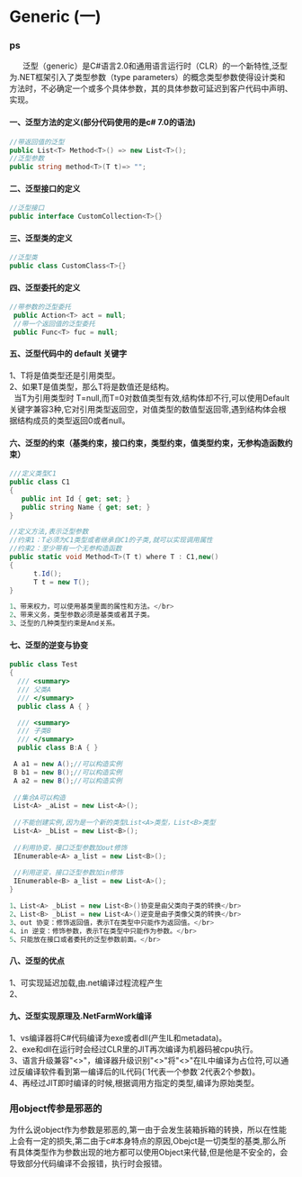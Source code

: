 # Generic (一)

### ps
&nbsp;&nbsp;&nbsp;&nbsp;&nbsp;&nbsp;泛型（generic）是C#语言2.0和通用语言运行时（CLR）的一个新特性,泛型为.NET框架引入了类型参数（type parameters）的概念类型参数使得设计类和方法时，不必确定一个或多个具体参数，其的具体参数可延迟到客户代码中声明、实现。

#### 一、泛型方法的定义(部分代码使用的是c# 7.0的语法)
``` .cs
//带返回值的泛型
public List<T> Method<T>() => new List<T>();
//泛型参数
public string method<T>(T t)=> "";
```
#### 二、泛型接口的定义
``` .cs
//泛型接口
public interface CustomCollection<T>{}
```
#### 三、泛型类的定义
``` .cs
//泛型类
public class CustomClass<T>{}
```

#### 四、泛型委托的定义
``` .cs
//带参数的泛型委托
 public Action<T> act = null;
 //带一个返回值的泛型委托
 public Func<T> fuc = null;
```
#### 五、泛型代码中的 default 关键字
1、T将是值类型还是引用类型。</br>
2、如果T是值类型，那么T将是数值还是结构。</br>
&nbsp;&nbsp;当T为引用类型时 T=null,而T=0对数值类型有效,结构体却不行,可以使用Default关键字兼容3种,它对引用类型返回空，对值类型的数值型返回零,遇到结构体会根据结构成员的类型返回0或者null。

#### 六、泛型的约束（基类约束，接口约束，类型约束，值类型约束，无参构造函数约束）
``` .cs
///定义类型C1
public class C1
{
   public int Id { get; set; }
   public string Name { get; set; }
}

//定义方法,表示泛型参数
//约束1：T必须为C1类型或者继承自C1的子类,就可以实现调用属性
//约束2：至少带有一个无参构造函数
public static void Method<T>(T t) where T : C1,new()
{
      t.Id();
      T t = new T();
}

1、带来权力，可以使用基类里面的属性和方法。</br>
2、带来义务，类型参数必须是基类或者其子类。
3、泛型的几种类型约束是And关系。
```


#### 七、泛型的逆变与协变

```  .cs
public class Test
{
  /// <summary>
  /// 父类A
  /// </summary>
  public class A { }

  /// <summary>
  /// 子类B
  /// </summary>
  public class B:A { }

 A a1 = new A();//可以构造实例
 B b1 = new B();//可以构造实例
 A a2 = new B();//可以构造实例
 
 //集合A可以构造
 List<A> _aList = new List<A>();
 
 //不能创建实例,因为是一个新的类型List<A>类型，List<B>类型
 List<A> _bList = new List<B>();
 
 //利用协变，接口泛型参数加out修饰
 IEnumerable<A> a_list = new List<B>();
 
 //利用逆变，接口泛型参数加in修饰
 IEnumerable<B> a_list = new List<A>();
}

1、List<A> _bList = new List<B>()协变是由父类向子类的转换</br>
2、List<B> _bList = new List<A>()逆变是由子类像父类的转换</br>
3、out 协变：修饰返回值，表示T在类型中只能作为返回值。</br>
4、in 逆变：修饰参数，表示T在类型中只能作为参数。</br>
5、只能放在接口或者委托的泛型参数前面。</br>
```



#### 八、泛型的优点
1、可实现延迟加载,由.net编译过程流程产生</br>
2、
#### 九、泛型实现原理及.NetFarmWork编译
1、vs编译器将C#代码编译为exe或者dll(产生IL和metadata)。</br>
2、exe和dll在运行时会经过CLR里的JIT再次编译为机器码被cpu执行。</br>
3、语言升级兼容"<>"，编译器升级识别"<>"将"<>"在IL中编译为占位符,可以通过反编译软件看到第一编译后的IL代码(\`1代表一个参数\`2代表2个参数)。</br>
4、再经过JIT即时编译的时候,根据调用方指定的类型,编译为原始类型。</br>

### 用object传参是邪恶的
  为什么说object作为参数是邪恶的,第一由于会发生装箱拆箱的转换，所以在性能上会有一定的损失,第二由于c#本身特点的原因,Obejct是一切类型的基类,那么所有具体类型作为参数出现的地方都可以使用Object来代替,但是他是不安全的，会导致部分代码编译不会报错，执行时会报错。
 
